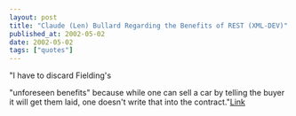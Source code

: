 ```yaml
---
layout: post
title: "Claude (Len) Bullard Regarding the Benefits of REST (XML-DEV)"
published_at: 2002-05-02
date: 2002-05-02
tags: ["quotes"]
---
```


"I have to discard Fielding's   

"unforeseen benefits" because while one can sell a car by telling the buyer it will get them laid, one doesn't write that into the contract."[Link]()  